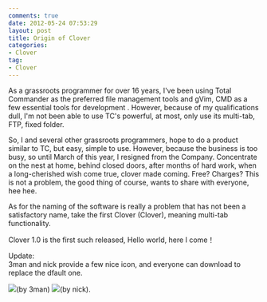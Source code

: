 ```yaml
---
comments: true
date: 2012-05-24 07:53:29
layout: post
title: Origin of Clover
categories:
- Clover 
tag:
- Clover
---
```

		 
As a grassroots programmer for over 16 years, I've been using Total Commander as the preferred file management tools and gVim, CMD as a few essential tools for development . However, because of my qualifications dull, I'm not been able to use TC's powerful, at most, only use its multi-tab, FTP, fixed folder.

So, I and several other grassroots programmers, hope to do a product similar to TC, but easy, simple to use. However, because the business is too busy, so until March of this year, I resigned from the Company. Concentrate on the nest at home, behind closed doors, after months of hard work, when a long-cherished wish come true, clover made coming. Free? Charges? This is not a problem, the good thing of course, wants to share with everyone, hee hee.

As for the naming of the software is really a problem that has not been a satisfactory name, take the first Clover (Clover), meaning multi-tab functionality.

Clover 1.0 is the first such released, Hello world, here I come！

Update:<br>
  3man and nick provide a few nice icon, and everyone can download to replace the dfault one.

<img src="/images/Windows_Explorer_Clover.ico"/>(by 3man) <img src="/images/clover3_32.ico"/>(by nick). 
                    
                                        
